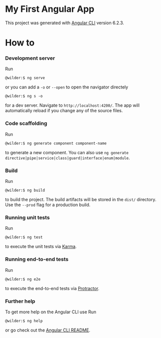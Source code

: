 # My First Angular App

This project was generated with [Angular CLI](https://github.com/angular/angular-cli) version 6.2.3.

# How to
### Development server
Run 
```console
@wilder:$ ng serve
```
or you can add a `-o` or `--open` to open the navigator directely 
```console
@wilder:$ ng s -o
```
 for a dev server. Navigate to `http://localhost:4200/`. The app will automatically reload if you change any of the source files.

### Code scaffolding
Run 
```console
@wilder:$ ng generate component component-name
```
to generate a new component. You can also use `ng generate directive|pipe|service|class|guard|interface|enum|module`.

### Build
Run 
```console
@wilder:$ ng build
``` 
to build the project. The build artifacts will be stored in the `dist/` directory. Use the `--prod` flag for a production build.

### Running unit tests
Run
```console
@wilder:$ ng test
``` 
to execute the unit tests via [Karma](https://karma-runner.github.io).

### Running end-to-end tests
Run
```console
@wilder:$ ng e2e
```
to execute the end-to-end tests via [Protractor](http://www.protractortest.org/).

### Further help
To get more help on the Angular CLI use
Run
```console
@wilder:$ ng help
```
or go check out the [Angular CLI README](https://github.com/angular/angular-cli/blob/master/README.md).
